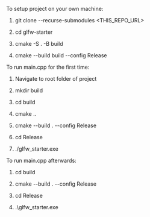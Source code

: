 To setup project on your own machine:


1. git clone --recurse-submodules <THIS_REPO_URL>

2. cd glfw-starter

3. cmake -S . -B build

4. cmake --build build --config Release



To run main.cpp for the first time:


1. Navigate to root folder of project

2. mkdir build

3. cd build

4. cmake ..
   
5. cmake --build . --config Release

6. cd Release

7. ./glfw_starter.exe



To run main.cpp afterwards:


1. cd build

2.  cmake --build . --config Release

3.  cd Release

4.  .\glfw_starter.exe
